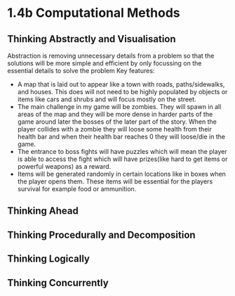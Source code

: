 # 1.4b Computational Methods

## Thinking Abstractly and Visualisation

Abstraction is removing unnecessary details from a problem so that the solutions will be more simple and efficient by only focussing on the essential details to solve the problem Key features:

* A map that is laid out to appear like a town with roads, paths/sidewalks, and houses.  This does will not need to be highly populated by objects or items like cars and shrubs and will focus mostly on the street.
* The main challenge in my game will be zombies.  They will spawn in all areas of the map and they will be more dense in harder parts of the game around later the bosses of the later part of the story.  When the player collides with a zombie they will loose some health from their health bar and when their health bar reaches 0 they will loose/die in the game.
* The entrance to boss fights will have puzzles which will mean the player is able to access the fight which will have prizes(like hard to get items or powerful weapons) as a reward.
* Items will be generated randomly in certain locations like in boxes when the player opens them.  These items will be essential for the players survival for example food or ammunition.

## Thinking Ahead

## Thinking Procedurally and Decomposition

## Thinking Logically

## Thinking Concurrently
